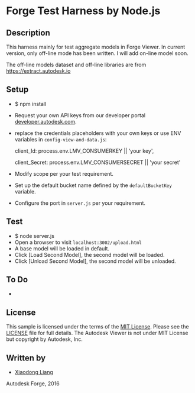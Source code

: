 # Forge Test Harness by Node.js

## Description

This harness mainly for test aggregate models in Forge Viewer. In current version, only off-line mode has been written. I will add on-line model soon. 

The off-line models dataset and off-line libraries are from https://extract.autodesk.io 

## Setup

* $ npm install
* Request your own API keys from our developer portal [developer.autodesk.com](http://developer.autodesk.com).
* replace the credentials placeholders with your own keys or use ENV variables in `config-view-and-data.js`:

  client_Id: process.env.LMV_CONSUMERKEY || 'your key',
  
  client_Secret: process.env.LMV_CONSUMERSECRET || 'your secret'

* Modify scope per your test requirement.
* Set up the default bucket name defined by the `defaultBucketKey` variable.
* Configure the port in `server.js` per your requirement.

## Test

* $ node server.js 
* Open a browser to visit `localhost:3002/upload.html`
* A base model will be loaded in default.
* Click [Load Second Model], the second model will be loaded. 
* Click [Unload Second Model], the second model will be unloaded.
 
## To Do
* 

## License

This sample is licensed under the terms of the [MIT License](http://opensource.org/licenses/MIT). Please see the [LICENSE](LICENSE) file for full details.
The Autodesk Viewer is not under MIT License but copyright by Autodesk, Inc.


## Written by

- [Xiaodong Liang](http://adndevblog.typepad.com/cloud_and_mobile/xiaodong-liang.html)

Autodesk Forge, 2016



